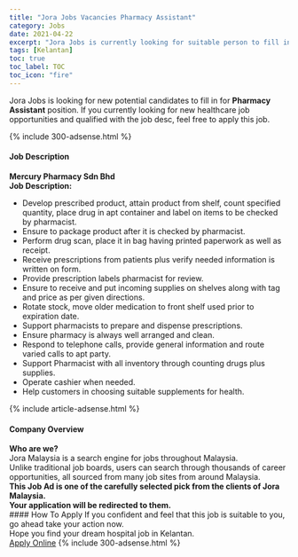 ```yaml
---
title: "Jora Jobs Vacancies Pharmacy Assistant" 
category: Jobs 
date: 2021-04-22 
excerpt: "Jora Jobs is currently looking for suitable person to fill in the Pharmacy Assistant which positioned at Kelantan" 
tags: [Kelantan] 
toc: true 
toc_label: TOC 
toc_icon: "fire" 
--- 
```


<p>Jora Jobs is looking for new potential candidates to fill in for <b>Pharmacy Assistant</b> position. If you currently looking for new healthcare job opportunities and qualified with the job desc, feel free to apply this job.
</p>{% include 300-adsense.html %} 
<div><div><h4>Job Description</h4></div><div><div><span><div><div><strong>Mercury Pharmacy Sdn Bhd</strong></div><div><div><strong>Job Description:</strong></div><ul><li>Develop prescribed product, attain product from shelf, count specified quantity, place drug in apt container and label on items to be checked by pharmacist.</li><li>Ensure to package product after it is checked by pharmacist.</li><li>Perform drug scan, place it in bag having printed paperwork as well as receipt.</li><li>Receive prescriptions from patients plus verify needed information is written on form.</li><li>Provide prescription labels pharmacist for review.</li><li>Ensure to receive and put incoming supplies on shelves along with tag and price as per given directions.</li><li>Rotate stock, move older medication to front shelf used prior to expiration date.</li><li>Support pharmacists to prepare and dispense prescriptions.</li><li>Ensure pharmacy is always well arranged and clean.</li><li>Respond to telephone calls, provide general information and route varied calls to apt party.</li><li>Support Pharmacist with all inventory through counting drugs plus supplies.</li><li>Operate cashier when needed.</li><li>Help customers in choosing suitable supplements for health.</li></ul></div></div></span></div></div></div> 
{% include article-adsense.html %} 
<div><div><h4>Company Overview</h4></div><div><div><span><div><div>
<strong>Who are we?</strong></div>
<div>
	Jora Malaysia is a search engine for jobs throughout Malaysia.<br>
	Unlike traditional job boards, users can search through thousands of career opportunities, all sourced from many job sites from around Malaysia.&#160;</div>
<div>
<div>
<strong>This Job Ad is one of the carefully selected pick from the clients of Jora Malaysia.</strong></div>
<div>
<strong>Your application will be redirected to them.</strong></div>
</div></div></span></div></div></div> 
#### How To Apply 
If you confident and feel that this job is suitable to you, go ahead take your action now. <br/> 
Hope you find your dream hospital job in Kelantan. <br/> 
<a href="https://www.jobstreet.com.my/en/job/pharmacy-assistant-4545566?jobId=jobstreet-my-job-4545566" class="btn btn--warning" target="_blank" rel="nofollow noopenner">Apply Online</a> 
{% include 300-adsense.html %} 